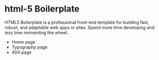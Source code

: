 # html-5 Boilerplate
HTML5 Boilerplate is a professional front-end template for building fast, robust, and adaptable web apps or sites. Spend more time developing and less time reinventing the wheel.

* Home page
* Typography page
* 404 page
